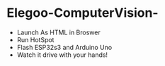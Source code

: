 # Elegoo-ComputerVision-
* Launch As HTML in Broswer
* Run HotSpot
* Flash ESP32s3 and Arduino Uno
* Watch it drive with your hands!
